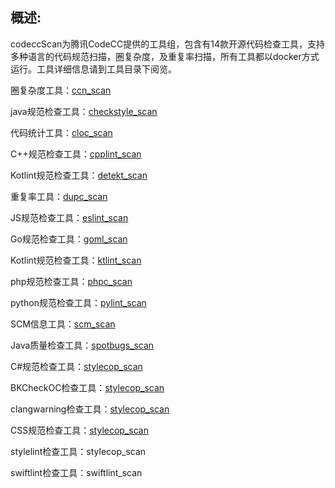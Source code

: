 ## 概述:
codeccScan为腾讯CodeCC提供的工具组，包含有14款开源代码检查工具，支持多种语言的代码规范扫描，圈复杂度，及重复率扫描，所有工具都以docker方式运行。工具详细信息请到工具目录下阅览。

圈复杂度工具：[ccn_scan](./ccn_scan/README.md)

java规范检查工具：[checkstyle_scan](./checkstyle_scan/README.md)

代码统计工具：[cloc_scan](./cloc_scan/README.md)

C++规范检查工具：[cpplint_scan](./cpplint_scan/README.md)

Kotlint规范检查工具：[detekt_scan](./detekt_scan/README.md)

重复率工具：[dupc_scan](./dupc_scan/README.md)

JS规范检查工具：[eslint_scan](./eslint_scan/README.md)

Go规范检查工具：[goml_scan](./goml_scan/README.md)

Kotlint规范检查工具：[ktlint_scan](./ktlint_scan/README.md)

php规范检查工具：[phpc_scan](./phpc_scan/README.md)

python规范检查工具：[pylint_scan](./pylint_scan/README.md)

SCM信息工具：[scm_scan](./scm_scan/README.md)

Java质量检查工具：[spotbugs_scan](./spotbugs_scan/README.md)

C#规范检查工具：[stylecop_scan](./stylecop_scan/README.md)

BKCheckOC检查工具：[stylecop_scan](./bkoccheck_scan/README.md)

clangwarning检查工具：[stylecop_scan](./clangwarning_scan/README.md)

CSS规范检查工具：[stylecop_scan](./csslint_scan/README.md)

stylelint检查工具：stylecop_scan

swiftlint检查工具：swiftlint_scan









